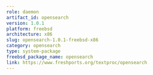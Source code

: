 ```yaml
---
role: daemon
artifact_id: opensearch
version: 1.0.1
platform: freebsd
architecture: x86
slug: opensearch-1.0.1-freebsd-x86
category: opensearch
type: system-package
freebsd_package_name: opensearch
link: https://www.freshports.org/textproc/opensearch
---
```

